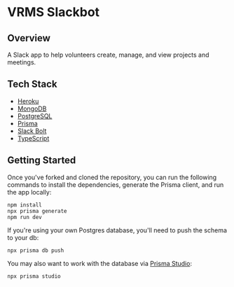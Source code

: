 # VRMS Slackbot

## Overview

A Slack app to help volunteers create, manage, and view projects and meetings.

## Tech Stack

- [Heroku](https://www.heroku.com/)
- [MongoDB](https://github.com/mongodb/node-mongodb-native)
- [PostgreSQL](https://www.postgresql.org/)
- [Prisma](https://www.prisma.io/)
- [Slack Bolt](https://slack.dev/bolt-js/tutorial/getting-started)
- [TypeScript](https://www.typescriptlang.org/)

## Getting Started

Once you've forked and cloned the repository, you can run the following commands to install the dependencies, generate the Prisma client, and run the app locally:

```
npm install
npx prisma generate
npm run dev
```

If you're using your own Postgres database, you'll need to push the schema to your db:

```
npx prisma db push
```

You may also want to work with the database via [Prisma Studio](https://www.prisma.io/studio):

```
npx prisma studio
```
